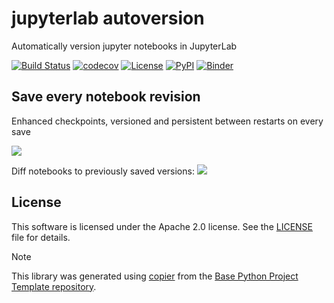 # jupyterlab autoversion

Automatically version jupyter notebooks in JupyterLab

[![Build Status](https://github.com/timkpaine/jupyterlab-autoversion/actions/workflows/build.yaml/badge.svg?branch=main&event=push)](https://github.com/timkpaine/jupyterlab-autoversion/actions/workflows/build.yaml)
[![codecov](https://codecov.io/gh/timkpaine/jupyterlab-autoversion/branch/main/graph/badge.svg)](https://codecov.io/gh/timkpaine/jupyterlab-autoversion)
[![License](https://img.shields.io/github/license/timkpaine/jupyterlab-autoversion)](https://github.com/timkpaine/jupyterlab-autoversion)
[![PyPI](https://img.shields.io/pypi/v/jupyterlab-autoversion.svg)](https://pypi.python.org/pypi/jupyterlab-autoversion)
[![Binder](https://mybinder.org/badge_logo.svg)](https://mybinder.org/v2/gh/timkpaine/jupyterlab-autoversion/main?urlpath=lab)

## Save every notebook revision
Enhanced checkpoints, versioned and persistent between restarts on every save

![](https://raw.githubusercontent.com/timkpaine/jupyterlab-autoversion/main/docs/example.gif)

Diff notebooks to previously saved versions:
![](https://raw.githubusercontent.com/timkpaine/jupyterlab-autoversion/main/docs/diff.gif)

## License

This software is licensed under the Apache 2.0 license. See the
[LICENSE](LICENSE) file for details.

> [!NOTE]
> This library was generated using [copier](https://copier.readthedocs.io/en/stable/) from the [Base Python Project Template repository](https://github.com/python-project-templates/base).
